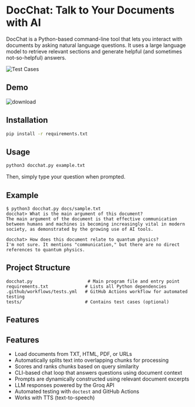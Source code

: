 # DocChat: Talk to Your Documents with AI

DocChat is a Python-based command-line tool that lets you interact with documents by asking natural language questions. It uses a large language model to retrieve relevant sections and generate helpful (and sometimes not-so-helpful) answers.

![Test Cases](https://github.com/nile842ll/Project-DocChat/actions/workflows/tests.yml/badge.svg)

## Demo

![download](https://github.com/user-attachments/assets/048e5145-5682-4425-83f6-ecca29bdb264)


## Installation

```bash
pip install -r requirements.txt
```

## Usage

```bash
python3 docchat.py example.txt
```

Then, simply type your question when prompted.

## Example

```
$ python3 docchat.py docs/sample.txt
docchat> What is the main argument of this document?
The main argument of the document is that effective communication between humans and machines is becoming increasingly vital in modern society, as demonstrated by the growing use of AI tools.

docchat> How does this document relate to quantum physics?
I'm not sure. It mentions "communication," but there are no direct references to quantum physics.
```

## Project Structure

```
docchat.py                     # Main program file and entry point
requirements.txt              # Lists all Python dependencies
.github/workflows/tests.yml   # GitHub Actions workflow for automated testing
tests/                        # Contains test cases (optional)
```

## Features

## Features

- Load documents from TXT, HTML, PDF, or URLs
- Automatically splits text into overlapping chunks for processing
- Scores and ranks chunks based on query similarity
- CLI-based chat loop that answers questions using document context
- Prompts are dynamically constructed using relevant document excerpts
- LLM responses powered by the Groq API
- Automated testing with `doctest` and GitHub Actions
- Works with TTS (text-to-speech)
